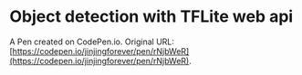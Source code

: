 # Object detection with TFLite web api

A Pen created on CodePen.io. Original URL: [https://codepen.io/jinjingforever/pen/rNjbWeR](https://codepen.io/jinjingforever/pen/rNjbWeR).

